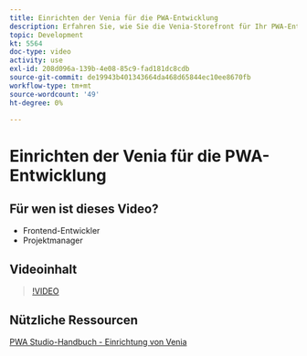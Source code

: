 ```yaml
---
title: Einrichten der Venia für die PWA-Entwicklung
description: Erfahren Sie, wie Sie die Venia-Storefront für Ihr PWA-Entwicklungsprojekt einrichten.
topic: Development
kt: 5564
doc-type: video
activity: use
exl-id: 208d096a-139b-4e08-85c9-fad181dc8cdb
source-git-commit: de19943b401343664da468d65844ec10ee8670fb
workflow-type: tm+mt
source-wordcount: '49'
ht-degree: 0%

---
```


# Einrichten der Venia für die PWA-Entwicklung

## Für wen ist dieses Video?

- Frontend-Entwickler
- Projektmanager

## Videoinhalt

>[!VIDEO](https://video.tv.adobe.com/v/35785?quality=12&learn=on)

## Nützliche Ressourcen

[PWA Studio-Handbuch - Einrichtung von Venia](https://developer.adobe.com/commerce/pwa-studio/tutorials/setup-storefront/)
